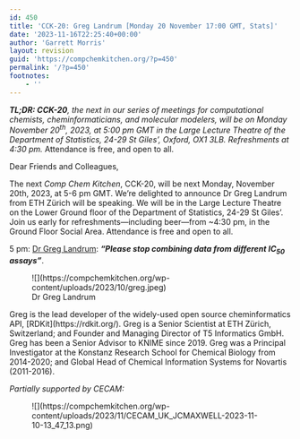 ```yaml
---
id: 450
title: 'CCK-20: Greg Landrum [Monday 20 November 17:00 GMT, Stats]'
date: '2023-11-16T22:25:40+00:00'
author: 'Garrett Morris'
layout: revision
guid: 'https://compchemkitchen.org/?p=450'
permalink: '/?p=450'
footnotes:
    - ''
---
```


***TL;DR: CCK-20**, the next in our series of meetings for computational chemists, cheminformaticians, and molecular modelers, will be on Monday November 20<sup>th</sup>, 2023, at 5:00 pm GMT in the Large Lecture Theatre of the Department of Statistics, 24-29 St Giles’, Oxford, OX1 3LB. Refreshments at 4:30 pm.* Attendance is free, and open to all.

Dear Friends and Colleagues,

The next *Comp Chem Kitchen*, CCK-20, will be next Monday, November 20th, 2023, at 5-6 pm GMT. We’re delighted to announce Dr Greg Landrum from ETH Zürich will be speaking. We will be in the Large Lecture Theatre on the Lower Ground floor of the Department of Statistics, 24-29 St Giles’. Join us early for refreshments—including beer—from ~4:30 pm, in the Ground Floor Social Area. Attendance is free and open to all.

5 pm: [Dr Greg Landrum](https://www.linkedin.com/in/greg-landrum-2764221/): ***“Please stop combining data from different IC<sub>50</sub> assays”***.

<div class="wp-block-image"><figure class="alignright size-full">![](https://compchemkitchen.org/wp-content/uploads/2023/10/greg.jpeg)<figcaption class="wp-element-caption">Dr Greg Landrum</figcaption></figure></div>Greg is the lead developer of the widely-used open source cheminformatics API, [RDKit](https://rdkit.org/). Greg is a Senior Scientist at ETH Zürich, Switzerland; and Founder and Managing Director of T5 Informatics GmbH. Greg has been a Senior Advisor to KNIME since 2019. Greg was a Principal Investigator at the Konstanz Research School for Chemical Biology from 2014-2020; and Global Head of Chemical Information Systems for Novartis (2011-2016).

*Partially supported by CECAM:*

<figure class="wp-block-image size-full">![](https://compchemkitchen.org/wp-content/uploads/2023/11/CECAM_UK_JCMAXWELL-2023-11-10-13_47_13.png)</figure>